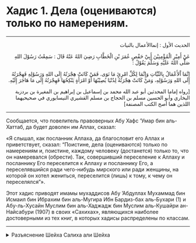 <h1 class="hadith-header">Хадис 1. Дела (оцениваются) только по намерениям.</h1>

<hr>

<p class="arabic-text" dir="rtl">الحديث الأول : إنماالأعمال بالنيات</p>
<p class="arabic-text" dir="rtl">عَنْ أَمِيْرِ الْمُؤْمِنِيْنَ أَبِيْ حَفْصٍ عُمَرَ بْنِ الْخَطَّابِ رَضِيَ اللهُ عَنْهُ قَالَ : سَمِعْتُ رَسُوْلَ اللهِ صَلَّى اللهُ عَلَيْهِ وَسَلَّمَ يَقُوْلُ :</p>
<p class="arabic-text" dir="rtl">
إِنَّمَا اْلأَعْمَالُ بِالنِّيَّاتِ وَإِنَّمَا لِكُلِّ امْرِئٍ مَا نَوَى. فَمَنْ كَانَتْ هِجْرَتُهُ إِلَى اللهِ وَرَسُوْلِهِ فَهِجْرَتُهُ إِلَى اللهِ وَرَسُوْلِهِ، وَمَنْ كَانَتْ هِجْرَتُهُ لِدُنْيَا يُصِيْبُهَا أَوْ امْرَأَةٍ يَنْكِحُهَا فَهِجْرَتُهُ إِلَى مَا هَاجَرَ إِلَيْهِ.</p>
<p class="arabic-subtext" dir="rtl">[رواه إماما المحدثين أبو عبد الله محمد بن إسماعيل بن إبراهيم بن المغيرة بن بردزبة البخاري وأبو الحسين مسلم بن الحجاج بن مسلم القشيري النيسابوري في صحيحيهما اللذين هما أصح الكتب المصنفة]</p>

<hr>
 
<p class="russian-text">
  Сообщается, что повелитель правоверных Абу Хафс ’Умар бин аль-Хаттаб, да будет доволен им Аллах, сказал: 
</p>

<p class="russian-text">«Я слышал, как посланник Аллаха, да благословит его Аллах и приветствует, сказал: “Поистине, дела (оцениваются) только по намерениям и, поистине, каждому человеку (достанется) только то, что он намеревался (обрести). Так, совершивший переселение к Аллаху и посланнику Его переселится к Аллаху и посланнику Его, а переселявшийся ради чего-нибудь мирского или ради женщины, на которой он хотел жениться, переселится (лишь) к тому, к чему он переселялся”».</p>
 
<p class="russian-subtext">Этот хадис приводят имамы мухаддисов Абу ’Абдуллах Мухаммад бин Исмаил бин Ибрахим бин аль-Мугира Ибн Бардиз-бах аль-Бухари (1) и Абу-ль-Хусайн Муслим бин аль-Хаджадж бин Муслим аль-Кушайри ан-Найсабури (1907) в своих «Сахихах», являющихся наиболее достоверными из тех книг, в которых хадисы распределены по классам.</p>

<hr class="endline">

<details class="comments">
  <summary class="comments-title">Разъяснение Шейха Салиха али Шейха</summary>
  <p class="comments-text">
  Это – первый хадис, в котором сообщается, что ‛Умар, да будет доволен им Аллах, слышал, как посланник Аллаха, да благословит его Аллах и приветствует, сказал: «Поистине, дела (оцениваются) только по намерениям и, поистине, каждому человеку (достанется) только то, что он намеревался (обрести)». Это – великий хадис!
<br>
Целая группа праведных предшественников и ученых этой религии сказала: «Следовало бы поместить этот хадис в начале каждой книги из числа научных трудов» [См. «Джами‛ аль-‛Улюм уа-ль-Хикам», стр. 8; «Фатх уль-Бари», 1/11]. Именно поэтому аль-Бухари, да помилует его Аллах, начал свой достоверный сборник с этого хадиса [Многие ученые начинали свои книги именно с этого хадиса. В пример можно привести следующие научные труды: «‛Умдату-ль-Ахкам» ‛Абду-ль-Гъаний аль-Макъдиси, «Шарху-с-Сунна» аль-Багъауи, и так далее].
<br>
Этот хадис – основа из основ религии. Поистине, имам Ахмад сказал: — Есть три хадиса, вокруг которых вращается религия:
<br>
    Хадис ‛Умара, да будет доволен им Аллах: «Поистине, дела (оцениваются) только по намерениям».
    Хадис ‛Айшы, да будет доволен ею Аллах: «Если кто-то введет в это наше дело (Ислам) то, что не из него, оно будет отвергнуто» [аль-Бухари, 2697; Муслим, 1718].
    Хадис ан-Ну‛мана ибн Башира, да будет доволен им Аллах: «Поистине, дозволенное очевидно и запретное очевидно» [аль-Бухари, 52; Муслим, 1599]. [См. «Маджму‛ аль-Фатауа», 18/249; «Джами‛ аль-‛Улюм уа-ль-Хикам», стр. 9; «Файду-ль-Къадир», 3/425].
<br>
<br>
Эти слова имама приверженцев сунны являются очень верными. Ведь, любые деяния человека вращаются вокруг выполнения приказов Аллаха и отстранения от того, что Он запретил. В свою очередь выполнение Его приказов и отстранение от того, что Он запретил – это и есть дозволенное (халяль) и запретное (харам). Между дозволенным (халялем) и запретным (харамом) есть сомнительные деяния. Это – третий вид деяний. Обо всех этих трех видах деяний сказано в хадисе ан-Ну‛мана ибн Башира, да будет доволен им Аллах: «Поистине, дозволенное очевидно и запретное очевидно, а между ними находятся сомнительные деяния».
<br>
Человек, желающий выполнить приказ Аллаха или отойти от того, что Он запретил, непременно должен придерживаться праведного намерения. Правильность деяния зависит от намерения человека, которое и делает это деяние праведным и принятым.
<br>
Также следует знать, что деяния, вмененные Аллахом в обязанность, и желательные поступки, узаконенные в шариате, будут правильными только тогда, когда будут соответствовать (сунне), как сказано в хадисе: «Если кто-то совершит деяние, на которое не было нашего указания, оно будет отвергнуто» [Муслим, 1718].
<br>
Следовательно, в разбираемом нами хадисе [Имеется в виду хадис: «Поистине, дела (оцениваются) только по намерениям».], нуждается человек, выполняя любое деяние. Человек нуждается в этом хадисе во время выполнения приказов и во время оставления запретных и сомнительных деяний. По этой причине, становится понятным величие этого хадиса. Ведь, ни одно деяние человека, (ни обязательное, ни желательное), ни оставление запретных вещей (или нежелательных, или сомнительных), не будет праведным поступком до тех пор, пока человек не будет желать Лика Аллаха Всевышнего.
<br>
Пророк, да благословит его Аллах и приветствует, сказал: «Поистине, дела (оцениваются) только по намерениям». В другой версии сказано: «Деяние оценивается по намерению» [аль-Бухари, 5070]. А в третьей версии сказано: «Поистине, дела (оцениваются) только по намерению» [аль-Бухари, 6953; Муслим, 1907]. Слова в разных версиях этого хадиса немного отличаются, но смысл их одинаков.
<br>
Каков же смысл слов: «Поистине, дела только по намерениям»? Среди ученых относительно этого есть несколько мнений.
<br>
Первое мнение ― эти слова означают следующее: поистине, принятие и действительность всех деяний зависит только от намерений.
<br>
А слова: «…и, поистине, каждому человеку (достанется) только то, что он намеревался (обрести)…» означают следующее: ″Поистине, человек получит награду за деяние, совершённое им, только в соответствии с его намерением″.
<br>
То есть, первое предложение связано с действительностью деяний, а второе предложение повествует о награде за совершённое деяние.
<br>
Второе мнение ― эти слова означают следующее: поистине, деяния совершаются лишь по причине намерений. Какое бы деяние не совершал человек, непременно у этого человека есть определенное намерение и цель. Причина всех деяний (праведных и неправедных, деяний покорности и ослушания) – это желание сердца совершить эти деяния. Если сердце желает совершить какое-либо деяние и человек обладает способностью совершить его, то деяние свершится.
<br>
Следовательно, слова «поистине, дела только по намерениям» означают: ″Поистине, деяния появляются и имеют место в действительности только по причине намерений человека их совершить″.
<br>
А слова: «…и, поистине, каждому человеку (достанется) только то, что он намеревался (обрести)…» означают следующее: ″Человеку пойдет на пользу только такое деяние, которое он совершал с праведным намерением. Если намерение было праведным, то деяние также будет праведным и запишется среди благодеяний человека″.
<br>
Первое мнение является более правильным, так как в хадисе не имеется в виду то, что сердце является источником всех деяний. В хадисе имеется в виду то, что намерение является условием принятия деяния, и именно намерение делает деяние праведным. Таков очевидный смысл хадиса. Ведь, слова: «Поистине, дела (оцениваются) только по намерениям и, поистине, каждому человеку (достанется) только то, что он намеревался (обрести)» ― это разъяснение того, что требует шари‛ат, а не просто разъяснение того, что есть в действительности [То есть, суть хадиса не в том, что все деяния обязательно происходят из-за намерений человека, так как об этом итак знают все люди. Суть в том, что деяние будет принято только тогда, когда намерение человека будет благим].
<br>
Поэтому мы говорим, что слова «поистине, дела только по намерениям» нужно понимать следующим образом: поистине, деяния бывают действительными и принятыми Аллахом только по причине намерений человека, совершающего деяние. И, поистине, человек получит только ту награду, которую он намеревался обрести.
<br>
Если ты понял вышесказанное, то нужно разобрать, что имеется в виду в хадисе под деяниями.
<br>
Деяния — «а‛маль» — ( اعمال ) ― это множественное число от слова ( عمل ) – «‛амаль».
<br>
Под словом ″деяния″ (а‛маль) в хадисе имеется в виду всё то, что исходит от человека, включая и слова человека, и убеждения его сердца. Под ″деяниями″ здесь имеются в виду: ″слова сердца″[Словом сердца ( قول القلب ) называют намерение человека перед совершением деяния], ″деяния сердца″ [Деяниями сердца ( عمل القلب ) называют различные виды поклонения, совершаемые сердцем. Например, страх перед Аллахом, надежда на Него, упование, и так далее], слова, произнесенные языком, и деяния, совершенные органами тела [Например, намаз, пост, хадж, и так далее].
<br>
Другими словами, под ″деяниями″ здесь имеется в виду всё то, что входит в понятие вера (иман). Ведь, вера (иман) — это слово (слово языка и слово сердца) и дело (деяния сердца и деяния органов).
<br>
Но следует заметить, что среди деяний человека есть такие, действительность которых не зависит от намерений. Например, оставление грехов, или возвращение того, что отнято несправедливым путем, или очищение одежды (или тела) от нечистот, и тому подобное.
<br>
<br>
Намерение (ният) — это устремление сердца и его желание.
<br>
Следовательно, намерение (ният) связано с сердцем. Местом намерения не являются ни язык, ни другие органы тела. Местом намерения является только сердце.
<br>
Про человека говорят: ″Он вознамерился″, если он устремился к чему-то своим сердцем и возжелал сердцем какую-то вещь. Следовательно, условием принятия деяний является правильное устремление сердца и желание им осуществления чего-либо.
<br>
<br>
Понятие ″намерение″ может выражаться в шариатских текстах разными словами:<br>
1 — Желание (ирада) — ( الإرادة ) —как сказал Всевышний:<br>
﴿ يُرِيدُونَ وَجْهَ اللَّهِ ﴾<br>
«Они желают * Лика Аллаха» [Сура аль-Худжурат, аят 16].<br>
[*Суть в том, что Аллах Всевышний сказал: «Они желают Лика Аллаха», но не сказал «Они намереваются достичь Лика Аллаха», хотя суть одна и та же. Следовательно, понятие «намерение» (ният) было высказано путем использования слова «желание» (ирада)].<br>
А также:<br>
﴿ وَاصْبِرْ نَفْسَكَ مَعَ الَّذِينَ يَدْعُونَ رَبَّهُم بِالْغَدَاةِ وَالْعَشِيِّ يُرِيدُونَ وَجْهَهُ ﴾<br>
«Будь же терпелив вместе с теми, которые взывают к своему Господу по утрам и перед закатом и желают* Его Лика» [Сура аль-Кахф, аят 28].<br>
[*Иначе говоря, они намереваются достичь Его Лика. То есть, понятие «намерение» (ният) было высказано путем использования слова «желание» (ирада)].<br>
А также:<br>
﴿ مَن كَانَ يُرِيدُ حَرْثَ الْآخِرَةِ نَزِدْ لَهُ فِي حَرْثِهِ ﴾<br>
«Тому, кто пожелал нивы Последней жизни, Мы увеличим его ниву» [Сура аш-Шура, аят 20].<br>
А также:<br>
﴿ وَمَنْ أَرَادَ الآخِرَةَ وَسَعَى لَهَا سَعْيَهَا ﴾<br>
«А если кто возжелает Последнюю жизнь и устремится к ней надлежащим образом…» [Сура аль-Исра, аят 19].<br>
Слово ″желает″ во всех этих аятах означает ″намеревается достичь и прилагает усилия″. Следовательно, понятие ″намерение″ выражено словом ″желание″.<br>
2 — Стремление (ибтигъа) — ( الإبتغاء ) —как сказал Всевышний:<br>
﴿ إِلَّا ابْتِغَاء وَجْهِ رَبِّهِ الْأَعْلَى ﴾<br>
«…только из стремления к Лику своего Всевышнего Господа» [Сура аль-Лейль, аят 20].<br>
А также:<br>
﴿ لا خَيْرَ فِي كَثِيرٍ مِّن نَّجْوَاهُمْ إِلاَّ مَنْ أَمَرَ بِصَدَقَةٍ أَوْ مَعْرُوفٍ أَوْ إِصْلاَحٍ بَيْنَ النَّاسِ وَمَن يَفْعَلْ ذَلِكَ ابْتَغَاء مَرْضَاتِ اللّهِ فَسَوْفَ نُؤْتِيهِ أَجْرًا عَظِيمًا ﴾<br>
«Многие из их тайных бесед не приносят добра, если только они не призывают раздавать милостыню, совершать одобряемое или примирять людей. Тому, кто поступает таким образом, стремясь* к довольству Аллаха, Мы даруем великую награду» [Сура ан-Ниса, аят 114].<br>
[*То есть: намереваясь достичь довольства Аллаха. Понятие «намерение» здесь выражено словом «стремление»].<br>
3 — Покорность (ислям) — ( الإسلام ) —как сказал Всевышний:<br>
﴿ وَمَنْ أَحْسَنُ دِينًا مِّمَّنْ أَسْلَمَ وَجْهَهُ لله وَهُوَ مُحْسِنٌ ﴾<br>
«Чья религия может быть прекраснее религии того, кто покорил* свой лик Аллаху, будучи творящим добро?» [Сура ан-Ниса, аят 125].<br>
[*«Покорил свой лик» то есть: намерился достичь (довольства) Аллаха].<br>
А также:<br>
﴿ فَإنْ حَآجُّوكَ فَقُلْ أَسْلَمْتُ وَجْهِيَ لِلّهِ ﴾<br>
«Если они станут препираться с тобой, то скажи: «Я покорил свой лик Аллаху»» [Сура али ‛Имран, аят 20].<br>
Под «намерением» (ният) в шари‛ате может иметься в виду один из двух смыслов:<br>
1 — Намерение, связанное с поклонением — это понятие используют ученые по фикху, говоря о шариатских постановлениях. Они говорят, что намерение является условием любого поклонения. Здесь имеется в виду именно намерение, связанное с поклонением. То есть, такое намерение, которое позволяет отличать одно поклонение от другого. Например, намерение человека, которое позволяет отличить намаз от поста, или же позволяет отличить обязательную молитву от добровольной. То есть: сердце человека должно различать между разными видами поклонения. Например, человек пришел в мечеть и желает совершить двухрака‛атный намаз. В такой ситуации он должен различать, какие именно два рака‛ата он совершает: два рака‛ата намаза ″тахийат аль-масджид″* или же два рака‛ата намаза ″ратиба″ [«Ратиба» — это намазы, совершаемые до и после обязательных намазов] или же два рака‛ата намаза ″истихара″ [«Истихара» — намаз, состоящий из двух рака‘атов, в котором молящийся просит Всевышнего Аллаха помочь ему принять правильное решение по тому или иному вопросу].<br>
[*«Тахийат аль-Масджид» — это молитва приветствия мечети, которую нужно совершать тогда, когда человек вошел в мечеть, перед тем, как сесть].<br>
2 — Намерение, связанное с тем, кому поклоняются — это то, что другими словами можно назвать искренностью (ихляс), или искренним совершением деяния ради Аллаха Всевышнего. Иногда под словом ″намерение″ (ният) может иметься в виду именно искренность.<br>
Следовательно, разбираемый нами хадис, включает в себя два вида намерения: намерение, связанное с тем, кому поклоняются, и намерение, связанное с самим поклонением.<br>
Следовательно, фраза «поистине, дела только по намерениям» ( إنما الأعمالُ بالنياتِ ) означает ″поистине, все виды поклонения бывают действительными и принятыми Аллахом только по причине намерений″.<br>
Далее пророк, да благословит его Аллах и приветствует, сказал: «…и, поистине, каждому человеку (достанется) только то, что он намеревался (обрести)…».<br>
Поистине, каждый человек получит только ту награду за совершённое деяние, которую он намеревался обрести. Если человек, совершая деяния, стремился к Аллаху и к Последней обители (то есть, совершал деяние искренне, желая только Лика Аллаха), то его деяние будет праведным. Если же человек совершал поклонение ради мирской жизни, то его поклонение будет недействительным, так как оно было посвящено мирской жизни.<br>
Поистине, во многих аятах Корана сказано о необходимости искреннего посвящения своей религии Аллаху Всевышнему. Аллах Всевышний сказал:<br>
﴿ وَمَا أُمِرُوا إِلَّا لِيَعْبُدُوا اللَّهَ مُخْلِصِينَ لَهُ الدِّينَ ﴾<br>
«А ведь им было велено лишь поклоняться Аллаху, служа ему (будучи) искренними (в намерениях)» [Сура аль-Беййина, аят 5].<br>
А также:<br>
﴿ أَلَا لِلَّهِ الدِّينُ الْخَالِصُ ﴾<br>
«Воистину, чистая (искренняя) вера может быть посвящена одному Аллаху» [Сура аз-Зумар, аят 3].<br>
Также во многих хадисах пришло разъяснения сути искреннего посвящения деяний Аллаху Всевышнему.<br>
Сообщается со слов Абу Хурейры, что посланник Аллаха, да благословит его Аллах и приветствует, сказал: «Всевышний Аллах сказал: «Я совершенно не нуждаюсь в том, чтобы Мне придавали сотоварищей, и, если кто-либо совершит что-то не только ради Меня, но и ради кого-то другого, Я откажусь и от него, и от его многобожия»»[Муслим, 2985].<br>
А в другой версии сказано: «Всевышний Аллах сказал: «Я совершенно не нуждаюсь в том, чтобы Мне придавали сотоварищей, и, если кто-либо совершит что-то не только ради Меня, но и ради кого-то другого, то Я к нему непричастен, а это дело будет посвящено тому, кого он придавал (Мне) в сотоварищи»» [Ибн Маджах, 4277; Ахмад, 2/301; ибн Хиббан, 2/120; ибн Хузейма, 2/67; ат-Табарани в «аль-Аусат», 6/324; аль-Бейхакъи в «Шу‛аб аль-Иман», 5/329. Шейх аль-Альбани назвал хадис достоверным. См. «Сахих ат-Таргъиб», 34].<br>
Все эти аяты и хадисы указывают на то, что деяние непременно должно быть посвящено только Аллаху Всевышнему, и только тогда оно будет принятым и раб (Аллаха) получит за него награду. Если же человек совершает деяние, посвящая его еще кому-то наряду с Аллахом Всевышним, то это деяние будет недействительным. А доводом являются вышеприведенные хадисы: «Всевышний Аллах сказал: «Я совершенно не нуждаюсь в том, чтобы Мне придавали сотоварищей, и, если кто-либо совершит что-то не только ради Меня, но и ради кого-то другого, Я откажусь и от него, и от его многобожия»». А в другой версии сказано: «″…то Я к нему непричастен, а это дело будет посвящено тому, кого он придавал (Мне) в сотоварищи»». Также доводом является хадис: «Поистине, дела (оцениваются) только по намерениям и, поистине, каждому человеку (достанется) только то, что он намеревался (обрести)»<br>
Следует заметить, что неискреннее намерение может быть у человека с самого начала поклонения, а может прийти к нему во время поклонения, а может прийти и после поклонения. Может быть и такое, что человек совершает часть поклонения только ради Аллаха, а другую часть поклонения совершает уже не ради Аллаха. Чтобы разъяснить этот момент, ученые сказали: ″Поистине, если к деянию примешалось испорченное намерение (например, показуха), то деяние становится недействительным, и здесь могут возникнуть несколько ситуаций″.<br>
Ситуация первая — когда человек совершает поклонение с самого его начала ради творений, (а не ради Аллаха Всевышнего): например, человек приступил к совершению намаза не ради самого намаза, а ради того, чтобы определенный человек увидел его молящимся. Такой намаз является недействительным, а этот человек является многобожником (мушриком).<br>
Сообщается со слов Шаддада ибн Ауса, да будет доволен им Аллах, что посланник Аллаха, да благословит его Аллах и приветствует, сказал: «Кто совершил намаз напоказ (людям), тот совершил многобожие. Кто соблюдал пост напоказ (людям), тот совершил многобожие. Кто раздавал милостыню напоказ (людям), тот совершил многобожие» [Ахмад, 4/125; аль-Баззар, 8/407; ат-Табарани в «аль-Кабир», 7139; ибн ‛Ади в «аль-Камиль», 4/39; аль-Хаким в «аль-Мустадрак», 4/365; аль-Бейхакъи в «Шу‛аб аль-Иман», 5/337. Шейх аль-Альбани назвал хадис слабым. См. «Да‛иф ат-Таргъиб», 19].<br>
То есть, речь в хадисе о том, человеке, который совершал один определенный намаз с самого начала напоказ людям. Что же касается ситуации, когда мусульманин совершает все виды поклонения с самого их начала напоказ людям, то такое невозможно представить. Бывает такое, что показуха попадает в некоторые виды поклонения, которые совершает мусульманин: либо с самого их начала, либо же уже во время самого поклонения. Что же касается совершения напоказ абсолютно всех деяний, то такое не может исходить от мусульманина. Так могут поступать только лицемеры и неверующие. Аллах Всевышний сказал, описывая их:<br>
﴿ وَإِذَا قَامُواْ إِلَى الصَّلاَةِ قَامُواْ كُسَالَى يُرَآؤُونَ النَّاسَ وَلاَ يَذْكُرُونَ اللّهَ إِلاَّ قَلِيلاً ﴾<br>
«Когда они встают на намаз, то встают неохотно, показывая себя перед людьми и поминая Аллаха лишь немного» [Сура ан-Ниса, аят 142].<br>
Также Аллах Всевышний сказал, описывая неверующих:<br>
﴿ يُنفِقُ مَالَهُ رِئَاء النَّاسِ ﴾<br>
«(Неверующий) расходует свое имущество ради показухи (перед) людьми» [Сура аль-Бакара, аят 264].<br>
Следовательно, если раб (Аллаха) совершает свой намаз, пост, милостыню (или любое другое поклонение) с самого начала не ради Аллаха, то подобное поклонение будет недействительным. Ведь, совершая это поклонение, он стремится не к Лику Аллаха Всевышнего.<br>
Ситуация вторая — когда намерение человека изменяется уже во время совершения поклонения, и здесь возможно несколько ситуаций:<br>
а) когда основное намерение человека полностью нарушается, и он начинает совершать своё поклонение ради творения: постановление относительно такого человека такое же, как постановление относительно первого [Вернись к ситуации первой, когда человек совершает поклонение с самого его начала ради творений, а не ради Аллаха Всевышнего], о котором было сказано выше — его поклонение становится недействительным. И это по той причине, что он испортил своё первое намерение и посвятил поклонение творению Аллаха. Например, молящийся прямо посреди намаза решил совершить этот намаз ради определенного человека, — такое намерение делает его намаз недействительным.<br>
б) когда человек увеличивает продолжительность своего поклонения, когда кто-то из людей смотрит на него: например, на человека смотрит какой-нибудь искатель знания, или смотрит его отец, или смотрит уважаемый в городе человек, или смотрит имам мечети, и человек, замечая их взгляды, увеличивает продолжительность своего поясного поклона. Поясное поклон (руку‛) – это поклонение Аллаху Всевышнему, и человек увеличивает своё поклонение, совершая его дольше, чем делает это обычно, по той причине, что на него смотрят люди.<br>
В таком случае, именно та добавка, которую он добавил по причине творений, будет недействительной. Ведь, он увеличил деяние не ради Аллаха, а в хадисе сказано: «Поистине, дела (оцениваются) только по намерениям». Но в основе его деяние (в данном случае намаз) является праведным, ибо его показное намерение не примешалось к основе его поклонения. Показуха была заключена именно в удлинении определенного действия, а не в самом совершении намаза. Но по причине того, что он добавил ради творений, он будет впавшим в малое многобожие (ширк аль-асгъар), ибо показуха (рия) – это малое многобожие. Пусть Аллах убережет нас от этого.<br>
Ситуация третья — когда уже после самого поклонения человеку начинает нравиться то, что его хвалят и о нем говорят: например, человек совершил намаз искренне ради Аллаха, или выучил Коран искренне ради Аллаха, или соблюдал добровольный пост искренне ради Аллаха, но после этого узнал о том, что люди хвалят его. Это обрадовало его, и он решил в будущем совершать это поклонение еще в большем количестве. Это не нарушает саму основу поклонения, так как это поклонение было совершено ради Аллаха, и во время этого поклонения человек не совершал его ради кого-то другого, помимо Аллаха. Люди начали хвалить его уже после самого поклонения. О такой ситуации сказано в следующем хадисе.<br>
Передают, что Абу Зарр, да будет доволен им Аллах, сказал: «Однажды кто-то спросил посланника Аллаха, да благословит его Аллах и приветствует: ″Что ты скажешь о человеке, совершающем добрые дела, за которые люди хвалят его?″ — на что пророк, да благословит его Аллах и приветствует, ответил: ″Это — благая весть, которую верующий получает уже в этой жизни″» [Муслим, 2642].<br>
В данном случае человек, совершая это поклонение, не желал того, чтобы люди его хвалили, но это случилось в будущем, независимо от его желаний.<br>
Если ты понял вышесказанное, то знай, что деяния, совершаемые человеком ради Аллаха Всевышнего, бывают двух видов:<br>
Первый вид: деяния, совершая которые, человек не должен ни в коем случае желать ничего из наград мирской жизни. К этому виду деяний относится большинство видов поклонения и большинство шари‛атских деяний.<br>
Второй вид: деяния, к совершению которых Аллах побуждает людей, упоминая воздаяние, которое ждёт совершающего их уже в этой жизни.<br>
Например, сообщается, что Анас ибн Малик, да будет доволен им Аллах, сказал: «Я слышал, как посланник Аллаха, да благословит его Аллах и приветствует, сказал: “Пусть тот, кто желает, чтобы удел его был увеличен, а срок жизни продлён, поддерживает связи с родственниками”» [аль-Бухари, 2067; Муслим, 2557].<br>
Пророк, да благословит его Аллах и приветствует, побудил к укреплению родственных уз, упомянув награду, которая ждёт человека за это уже в мирской жизни.<br>
Также, например, пророк, да благословит его Аллах и приветствует, сказал: «Тому, кто убил врага (в бою) и может доказать это, достанется всё, что у него было (из оружия, доспехов и имущества)» [аль-Бухари, 3142; Муслим, 1751].<br>
Всё, что было у убитого в бою, забирает тот, кто его убил. Это – побуждение к убийству врагов в бою путём упоминания мирской награды. Если человек, совершая такое деяние, будет желать мирской награды, вспоминая о том, что к этому побудил Аллах, упомянув это мирское воздаяние, то это разрешено. Ведь, Аллах упоминает мирское вознаграждение за определенные виды поклонения, чтобы указать на то, что человек, совершая эти поклонения, вправе желать этой награды.<br>
Следовательно, человек, поддерживающий родственные узы, желая Лика Аллаха Всевышнего и вместе с этим желая вознаграждения, обещанного уже в этой жизни (а обещано было увеличение удела и продление жизни), не совершает ничего дурного, ибо сам шари‛ат побуждает его к этому.<br>
Или же, например, человек сражается на пути Аллаха искренне ради Него Одного, чтобы слово Аллаха было превыше всего, но вместе с этим он желает также и получения военной добычи. Такое стремление человека к получению военной добычи не является проявлением многобожия в намерении, ибо сам шари‛ат упомянул награду за это деяние, связанную с мирской жизнью.<br>
Следовательно, деяния бывают двух видов:<br>
  Деяния (виды поклонения), за совершение которых Аллах и Его посланник, да благословит его Аллах и приветствует, упомянули вознаграждение, связанное с мирской жизнью.<br>
  Деяния (виды поклонения) за совершение которых Аллах и Его посланник, да благословит его Аллах и приветствует, не упомянули вознаграждение, связанное с мирской жизнью. Относительно таких деяний Аллах Всевышний сказал: «Тем, кто желает мирской жизни и ее украшений, Мы сполна воздадим за их поступки в этом мире, и они не будут обделены. Они — те, которые в Последней жизни не получат ничего, кроме Огня. Тщетны их усилия в этом мире, и бесполезны их деяния» [Сура Худ, аяты 15-16].<br>
Одинаковы ли по награде тот, кто поддерживал, например, родственные узы ради Аллаха, при этом желая и мирской награды, и тот, кто не хотел ничего из мирского, а делал это только исключительно ради Аллаха?!<br>
Ответ: они не равны, их награда разнится. Если человек, поддерживая родственные узы, желает и мирского вознаграждения, то он не является совершающим многобожие и не является впавшим в показуху. Однако, если человек поддерживает родственные узы только исключительно ради Аллаха, не желая ничего мирского, то его награда больше, чем награда первого.<br>
Однажды, целой группе саляфов [Саляфы – это праведные предшественники] в том числе и имаму Ахмаду, задали вопрос относительно человека, который сражается ради Аллаха Всевышнего, но при этом желает еще и получения трофеев. Они ответили: «Его награда зависит от величины намерения, (посвященного Аллаху)» [См. «Джами‛ аль-‛Улюм уа-ль-Хикам», стр. 17; «Тайсир аль-‛Азиз аль-Хамид», стр. 469]. Они не назвали такой поступок ложным в своей основе, но указали на то, что награда людей разнится в зависимости от их намерений.<br>
Следовательно, если речь идёт о деяниях, за совершение которых обещана уже мирская награда, то награда за совершение таких деяний увеличивается в зависимости от того, насколько искренне раб совершает деяние ради Аллаха. Если же у него преобладает желание получения мирской награды в таких деяниях, то деяние остается действительным, но награда за его совершение уменьшается.<br>
Далее пророк, да благословит его Аллах и приветствует, сказал: «Так, совершивший переселение (хиджру) к Аллаху и посланнику Его, переселится к Аллаху и посланнику Его, а переселявшийся ради чего-нибудь мирского или ради женщины, на которой он хотел жениться, переселится (лишь) к тому, к чему он переселялся».<br>
″Хиджра″ — это оставление чего-то.<br>
Когда говорят: «Он сделал ″хиджру″», это означает: ″Он оставил что-то″.<br>
″Хиджра″ должна совершаться к Аллаху и Его посланнику, да благословит его Аллах и приветствует:<br>
  ″Хиджра″ к Аллаху Всевышнему с искренними намерениями, желая того, что у Аллаха (из награды);
  ″Хиджра″ к пророку, да благословит его Аллах и приветствует, следуя за его сунной и желая придерживаться того, с чем он пришел.<br>
Чаще всего под словом ″хиджра″ подразумевают переселение из страны неверия в страну Ислама, как например ″хиджра″ сподвижников из Мекки в Эфиопию, а затем из Мекки в Медину.<br>
Что же касается слов пророка, да благословит его Аллах и приветствует: «Нет ″хиджры″ после завоевания Мекки» [аль-Бухари, 2783; Муслим, 1353], то здесь имеется в виду следующее: ″Нет переселения из Мекки в Медину после завоевания Мекки″. Ведь, после завоевания Мекки мусульманами, Мекка стала землей Ислама. Если человек находится в Мекке уже после ее завоевания мусульманами, то он может оставаться в ней и дальше, и не обязан переселяться в Медину. Мекка не перестанет оставаться землей Ислама до тех пор, пока Аллах не унаследует землю и тех, кто на ней. Пусть Аллах сохранит Мекку и другие города мусульман!<br>
У ″хиджры″ есть свои постановления и условия, подробно разбираемые учеными в книгах по вероубеждению и фикху, однако мы не будем подробно разбирать эти вопросы в данной книге. Однако, мы обратим ваше внимание на то, что ″хиджра″ из страны неверия в страну Ислама является обязательной при определенных условиях. Иногда бывает обязательной также и ″хиджра″ из страны нововведения в страну сунны, или же ″хиджра″ из страны, в которой человек неспособен открыто исповедовать свою религию, в ту страну, где он способен это делать. Всё это зависит от того, в каком месте и в какое время человек живёт.<br>
Также, например, если человеку душевно тяжело оставаться в стране нововведения из-за сильной распространенности нововведения, однако он может открыто исповедовать свою религию в этой стране, но при этом желает найти такую страну, где он будет находиться в большей безопасности и будет меньше подвержен влиянию смут, то ″хиджра″ в такой ситуации желательна. ″Хиджра″ желательна, но необязательна по той причине, что этот человек способен открыто исповедовать свою религию, а его страна не является страной неверия.<br>
Итак, пророк, да благословит его Аллах и приветствует, сказал: «Так, совершивший переселение (хиджру) к Аллаху и посланнику Его (своими намерениями), переселится к Аллаху и посланнику Его (в своем вознаграждении)». Это – один из видов арабского красноречия!<br>
То есть: если человек совершит переселение к Аллаху и Его посланнику, да благословит его Аллах и приветствует, устремляясь к ним, то в качестве награды он получит следующее: «…он переселится к Аллаху и посланнику Его».<br>
«…а переселявшийся ради чего-нибудь мирского…» — более всего это описание подходит к торговцам (купцам), которые переселяются из страны в страну для получения прибыли.<br>
«…или ради женщины, на которой он хотел жениться…» — то есть: человек переселяется в другую страну, чтобы жениться на определенной женщине, живущей в этой стране.<br>
Переселяющийся ради чего-нибудь мирского или ради женщины внешне совершает то же самое переселение, которое совершил переселившийся к Аллаху и Его посланнику, да благословит его Аллах и приветствует. Но его намерение испорчено, так как он переселяется, желая торговли или женитьбы.<br>
«…(такой) переселится (лишь) к тому, к чему он переселялся…» — то есть: нет ему никакой награды за это переселение, а иногда такое переселение может быть и греховным.
  </p>
</details>